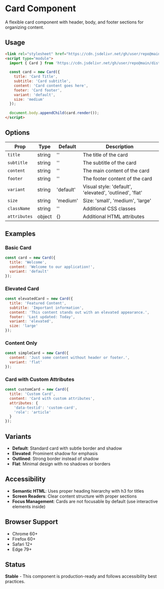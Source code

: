 # Card Component

A flexible card component with header, body, and footer sections for organizing content.

## Usage

```html
<link rel="stylesheet" href="https://cdn.jsdelivr.net/gh/user/repo@main/dist/card.css">
<script type="module">
  import { Card } from 'https://cdn.jsdelivr.net/gh/user/repo@main/dist/card.js';
  
  const card = new Card({ 
    title: 'Card Title',
    subtitle: 'Card subtitle',
    content: 'Card content goes here',
    footer: 'Card footer',
    variant: 'default',
    size: 'medium'
  });
  
  document.body.appendChild(card.render());
</script>
```

## Options

| Prop | Type | Default | Description |
|------|------|---------|-------------|
| `title` | string | '' | The title of the card |
| `subtitle` | string | '' | The subtitle of the card |
| `content` | string | '' | The main content of the card |
| `footer` | string | '' | The footer content of the card |
| `variant` | string | 'default' | Visual style: 'default', 'elevated', 'outlined', 'flat' |
| `size` | string | 'medium' | Size: 'small', 'medium', 'large' |
| `className` | string | '' | Additional CSS classes |
| `attributes` | object | {} | Additional HTML attributes |

## Examples

### Basic Card
```javascript
const card = new Card({
  title: 'Welcome',
  content: 'Welcome to our application!',
  variant: 'default'
});
```

### Elevated Card
```javascript
const elevatedCard = new Card({
  title: 'Featured Content',
  subtitle: 'Important information',
  content: 'This content stands out with an elevated appearance.',
  footer: 'Last updated: Today',
  variant: 'elevated',
  size: 'large'
});
```

### Content Only
```javascript
const simpleCard = new Card({
  content: 'Just some content without header or footer.',
  variant: 'flat'
});
```

### Card with Custom Attributes
```javascript
const customCard = new Card({
  title: 'Custom Card',
  content: 'Card with custom attributes',
  attributes: {
    'data-testid': 'custom-card',
    'role': 'article'
  }
});
```

## Variants

- **Default**: Standard card with subtle border and shadow
- **Elevated**: Prominent shadow for emphasis
- **Outlined**: Strong border instead of shadow
- **Flat**: Minimal design with no shadows or borders

## Accessibility

- **Semantic HTML**: Uses proper heading hierarchy with h3 for titles
- **Screen Readers**: Clear content structure with proper sections
- **Focus Management**: Cards are not focusable by default (use interactive elements inside)

## Browser Support

- Chrome 60+
- Firefox 60+
- Safari 12+
- Edge 79+

## Status

**Stable** - This component is production-ready and follows accessibility best practices.
